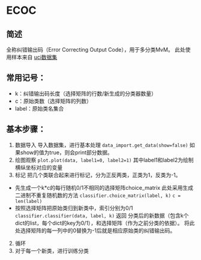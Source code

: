 # ECOC

## 简述
全称纠错输出码（Error Correcting Output Code），用于多分类MvM。
此处使用样本来自 [uci数据集](http://archive.ics.uci.edu/ml/machine-learning-databases/iris/bezdekIris.data')

## 常用记号：
* k：纠错输出码长度（选择矩阵的行数/新生成的分类器数量）
* c：原始类数（选择矩阵的列数）
* label：原始类名集合
## 基本步骤：
1. 数据导入
导入数据集，进行基本处理
`data_import.get_data(show=false)` 如果show的值为true，则会print部分数据。
0. 绘图观察
`plot.plot(data, label1=0, label2=1)` 其中label1和label2为绘制横纵坐标对应的变量
1. 标记
把几个类联合起来进行标记，分为正反两类，正类为1，反类为-1。

* 先生成一个k*c的每行随机0/1不相同的选择矩阵choice_matrix
此处采用生成二进制不重复随机数的方法
`classifier.choice_matrix(label, k)`
`c = len(label)`
* 按照选择矩阵把原始类归到新类中，索引分别为0/1
`classifier.classifier(data, label, k)`
返回 分类后的新数据（包含k个dict的list，每个dict的key为0/1），和选择矩阵（作为之前分类的依据）。
将此处选择矩阵的每一列中的0替换为-1后就是相应原始类的纠错输出码。

2. 循环
3. 对于每一个新类，进行训练分类